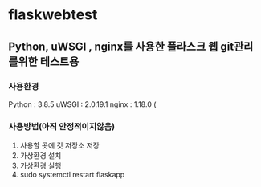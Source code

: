 # flaskwebtest
## Python, uWSGI , nginx를 사용한 플라스크 웹 git관리를위한 테스트용

### 사용환경
Python : 3.8.5
uWSGI : 2.0.19.1
nginx : 1.18.0 (

### 사용방법(아직 안정적이지않음)
1. 사용할 곳에 깃 저장소 저장
2. 가상환경 설치
3. 가상환경 실행
4. sudo systemctl restart flaskapp
